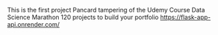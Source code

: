 This is the first project Pancard tampering of the Udemy Course Data Science Marathon 120 projects to build your portfolio
https://flask-app-api.onrender.com/
